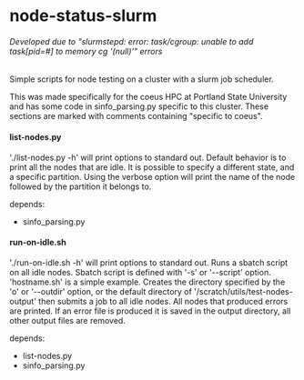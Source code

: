 # node-status-slurm
###### Developed due to "slurmstepd: error: task/cgroup: unable to add task[pid=#] to memory cg '(null)'" errors
Simple scripts for node testing on a cluster with a slurm job scheduler.

This was made specifically for the coeus HPC at Portland State University and has some code in sinfo_parsing.py specific to this cluster. These sections are marked with comments containing "specific to coeus". 

#### list-nodes.py
'./list-nodes.py -h' will print options to standard out. Default behavior is to print all the nodes that are idle. It is possible to specify a different state, and a specific partition. Using the verbose option will print the name of the node followed by the partition it belongs to.

depends:
* sinfo_parsing.py

#### run-on-idle.sh
'./run-on-idle.sh -h' will print options to standard out. Runs a sbatch script on all idle nodes. Sbatch script is defined with '-s' or '--script' option. 'hostname.sh' is a simple example. Creates the directory specified by the 'o' or '--outdir' option, or the default directory of '/scratch/utils/test-nodes-output' then submits a job to all idle nodes. All nodes that produced errors are printed. If an error file is produced it is saved in the output directory, all other output files are removed.

depends:
* list-nodes.py
* sinfo_parsing.py

